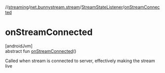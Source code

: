 //[streaming](../../../index.md)/[net.bunnystream.stream](../index.md)/[StreamStateListener](index.md)/[onStreamConnected](on-stream-connected.md)

# onStreamConnected

[androidJvm]\
abstract fun [onStreamConnected](on-stream-connected.md)()

Called when stream is connected to server, effectively making the stream live

